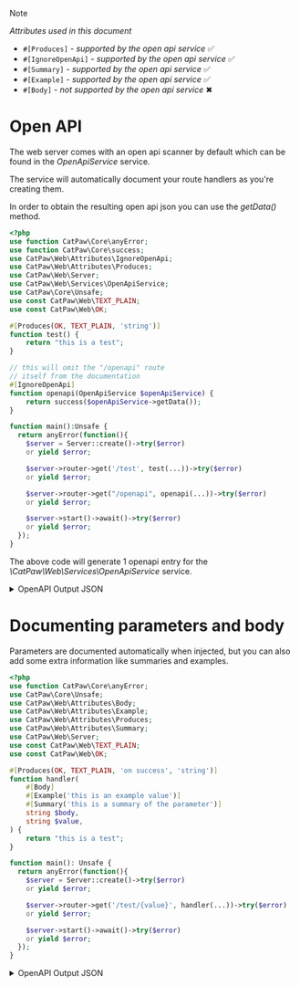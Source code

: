 > [!NOTE]
> _Attributes used in this document_
> - `#[Produces]` - _supported by the open api service_ ✅
> - `#[IgnoreOpenApi]` - _supported by the open api service_ ✅
> - `#[Summary]` - _supported by the open api service_ ✅
> - `#[Example]` - _supported by the open api service_ ✅
> - `#[Body]` - _not supported by the open api service_ ✖

# Open API

The web server comes with an open api scanner by default which can be found in the _OpenApiService_
service.

The service will automatically document your route handlers as you're creating them.

In order to obtain the resulting open api json you can use the _getData()_ method.

```php
<?php
use function CatPaw\Core\anyError;
use function CatPaw\Core\success;
use CatPaw\Web\Attributes\IgnoreOpenApi;
use CatPaw\Web\Attributes\Produces;
use CatPaw\Web\Server;
use CatPaw\Web\Services\OpenApiService;
use CatPaw\Core\Unsafe;
use const CatPaw\Web\TEXT_PLAIN;
use const CatPaw\Web\OK;

#[Produces(OK, TEXT_PLAIN, 'string')]
function test() {
    return "this is a test";
}

// this will omit the "/openapi" route
// itself from the documentation
#[IgnoreOpenApi]
function openapi(OpenApiService $openApiService) {
    return success($openApiService->getData());
}

function main():Unsafe {
  return anyError(function(){
    $server = Server::create()->try($error)
    or yield $error;

    $server->router->get('/test', test(...))->try($error)
    or yield $error;

    $server->router->get("/openapi", openapi(...))->try($error)
    or yield $error;

    $server->start()->await()->try($error)
    or yield $error;
  });
}
```

The above code will generate 1 openapi entry for the _\CatPaw\Web\Services\OpenApiService_ service.

<details>
    <summary>OpenAPI Output JSON</summary>

```json
{
  "openapi": "3.0.0",
  "info": {
    "title": "OpenAPI",
    "version": "0.0.1"
  },
  "paths": {
    "/test": {
      "get": {
        "summary": "",
        "operationId": "fab75b617f6e066250e96d3501d4406aa5c25170",
        "parameters": [],
        "requestBody": {
          "description": "This is the body of the request",
          "required": true,
          "content": []
        },
        "responses": []
      }
    }
  }
}
```

</details>

# Documenting parameters and body

Parameters are documented automatically when injected, but you can also add some extra information like summaries and
examples.

```php
<?php
use function CatPaw\Core\anyError;
use CatPaw\Core\Unsafe;
use CatPaw\Web\Attributes\Body;
use CatPaw\Web\Attributes\Example;
use CatPaw\Web\Attributes\Produces;
use CatPaw\Web\Attributes\Summary;
use CatPaw\Web\Server;
use const CatPaw\Web\TEXT_PLAIN;
use const CatPaw\Web\OK;

#[Produces(OK, TEXT_PLAIN, 'on success', 'string')]
function handler(
    #[Body]
    #[Example('this is an example value')]
    #[Summary('this is a summary of the parameter')]
    string $body,
    string $value,
) {
    return "this is a test";
}

function main(): Unsafe {
  return anyError(function(){
    $server = Server::create()->try($error)
    or yield $error;

    $server->router->get('/test/{value}', handler(...))->try($error)
    or yield $error;

    $server->start()->await()->try($error)
    or yield $error;
  });
}
```

<details>
    <summary>OpenAPI Output JSON</summary>

```json
{
  "openapi": "3.0.0",
  "info": {
    "title": "OpenAPI",
    "version": "0.0.1"
  },
  "paths": {
    "/test/{value}": {
      "get": {
        "summary": "",
        "operationId": "92bc1bd07434281f59c47f4857aa504c0642bd2f",
        "parameters": [
          {
            "name": "value",
            "in": "path",
            "description": "this is a summary of the parameter",
            "required": true,
            "schema": {
              "type": "string"
            },
            "examples": {
              "example": {
                "value": "this is an example value"
              }
            }
          }
        ],
        "requestBody": {
          "description": "This is the body of the request",
          "required": true,
          "content": []
        },
        "responses": {
          "200": {
            "description": "",
            "content": {
              "text/plain": {
                "schema": {
                  "type": ""
                }
              }
            }
          }
        }
      }
    }
  }
}
```

</details>
